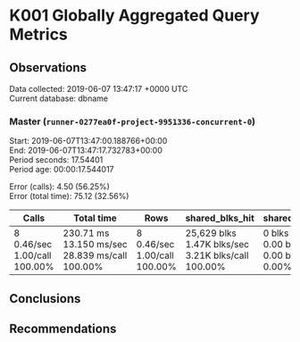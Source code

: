 # K001 Globally Aggregated Query Metrics

## Observations ##
Data collected: 2019-06-07 13:47:17 +0000 UTC  
Current database: dbname  



### Master (`runner-0277ea0f-project-9951336-concurrent-0`) ###
Start: 2019-06-07T13:47:00.188766+00:00  
End: 2019-06-07T13:47:17.732783+00:00  
Period seconds: 17.54401  
Period age: 00:00:17.544017  

Error (calls): 4.50 (56.25%)  
Error (total time): 75.12 (32.56%)

| Calls | Total&nbsp;time | Rows | shared_blks_hit | shared_blks_read | shared_blks_dirtied | shared_blks_written | blk_read_time | blk_write_time | kcache_reads | kcache_writes | kcache_user_time_ms | kcache_system_time |
|-------|------------|------|-----------------|------------------|---------------------|---------------------|---------------|----------------|--------------|---------------|---------------------|--------------------|
|8<br/>0.46/sec<br/>1.00/call<br/>100.00% |230.71&nbsp;ms<br/>13.150&nbsp;ms/sec<br/>28.839&nbsp;ms/call<br/>100.00% |8<br/>0.46/sec<br/>1.00/call<br/>100.00% |25,629&nbsp;blks<br/>1.47K&nbsp;blks/sec<br/>3.21K&nbsp;blks/call<br/>100.00% |0&nbsp;blks<br/>0.00&nbsp;blks/sec<br/>0.00&nbsp;blks/call<br/>0.00% |0&nbsp;blks<br/>0.00&nbsp;blks/sec<br/>0.00&nbsp;blks/call<br/>0.00% |0&nbsp;blks<br/>0.00&nbsp;blks/sec<br/>0.00&nbsp;blks/call<br/>0.00% |0.00&nbsp;ms<br/>0.000&nbsp;ms/sec<br/>0.000&nbsp;ms/call<br/>0.00% |0.00&nbsp;ms<br/>0.000&nbsp;ms/sec<br/>0.000&nbsp;ms/call<br/>0.00% |0.00&nbsp;bytes<br/>0.00&nbsp;bytes/sec<br/>0.00&nbsp;bytes/call<br/>0.00% |0.00&nbsp;bytes<br/>0.00&nbsp;bytes/sec<br/>0.00&nbsp;bytes/call<br/>0.00% |0.00&nbsp;ms<br/>0.000&nbsp;ms/sec<br/>0.000&nbsp;ms/call<br/>0.00% |0.00&nbsp;ms<br/>0.000&nbsp;ms/sec<br/>0.000&nbsp;ms/call<br/>0.00%|





## Conclusions ##


## Recommendations ##

